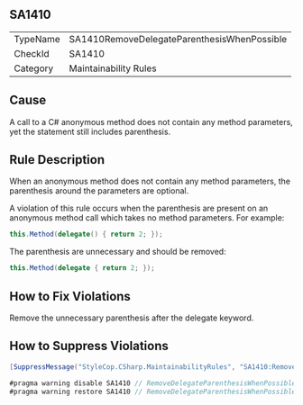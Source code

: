 ﻿## SA1410

<table>
<tr>
  <td>TypeName</td>
  <td>SA1410RemoveDelegateParenthesisWhenPossible</td>
</tr>
<tr>
  <td>CheckId</td>
  <td>SA1410</td>
</tr>
<tr>
  <td>Category</td>
  <td>Maintainability Rules</td>
</tr>
</table>

## Cause

A call to a C# anonymous method does not contain any method parameters, yet the statement still includes parenthesis.

## Rule Description

When an anonymous method does not contain any method parameters, the parenthesis around the parameters are optional.

A violation of this rule occurs when the parenthesis are present on an anonymous method call which takes no method parameters. For example:

```csharp
this.Method(delegate() { return 2; });
```

The parenthesis are unnecessary and should be removed:

```csharp
this.Method(delegate { return 2; });
```

## How to Fix Violations

Remove the unnecessary parenthesis after the delegate keyword.

## How to Suppress Violations

```csharp
[SuppressMessage("StyleCop.CSharp.MaintainabilityRules", "SA1410:RemoveDelegateParenthesisWhenPossible", Justification = "Reviewed.")]
```

```csharp
#pragma warning disable SA1410 // RemoveDelegateParenthesisWhenPossible
#pragma warning restore SA1410 // RemoveDelegateParenthesisWhenPossible
```
